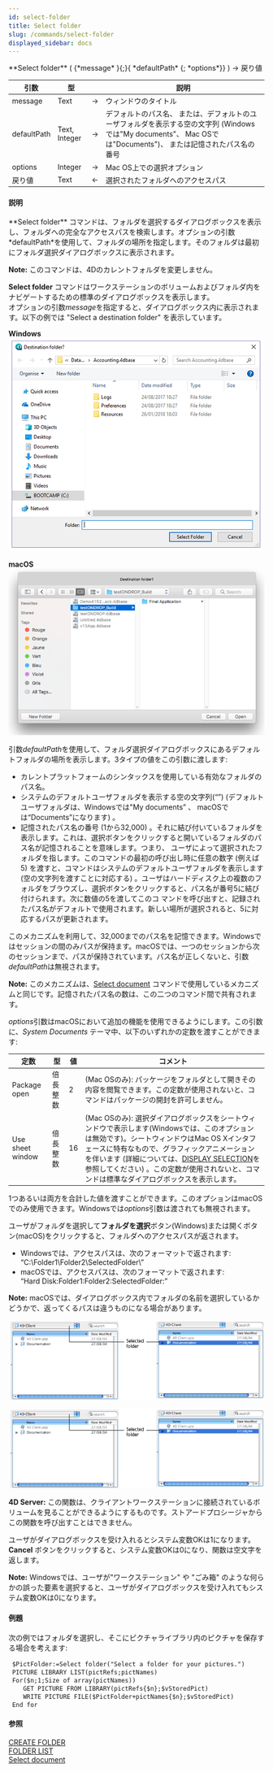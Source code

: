```yaml
---
id: select-folder
title: Select folder
slug: /commands/select-folder
displayed_sidebar: docs
---
```


<!--REF #_command_.Select folder.Syntax-->**Select folder** ( {*message* }{;}{ *defaultPath* {; *options*}} ) -> 戻り値<!-- END REF-->
<!--REF #_command_.Select folder.Params-->
| 引数 | 型 |  | 説明 |
| --- | --- | --- | --- |
| message | Text | &#8594;  | ウィンドウのタイトル |
| defaultPath | Text, Integer | &#8594;  | デフォルトのパス名、 または、デフォルトのユーザフォルダを表示する空の文字列 (Windowsでは"My documents"、 Mac OSでは"Documents")、 または記憶されたパス名の番号 |
| options | Integer | &#8594;  | Mac OS上での選択オプション |
| 戻り値 | Text | &#8592; | 選択されたフォルダへのアクセスパス |

<!-- END REF-->

#### 説明 

<!--REF #_command_.Select folder.Summary-->**Select folder** コマンドは、フォルダを選択するダイアログボックスを表示し、フォルダへの完全なアクセスパスを検索します。<!-- END REF-->オプションの引数*defaultPath*を使用して、フォルダの場所を指定します。そのフォルダは最初にフォルダ選択ダイアログボックスに表示されます。 

**Note:** このコマンドは、4Dのカレントフォルダを変更しません。

**Select folder** コマンドはワークステーションのボリュームおよびフォルダ内をナビゲートするための標準のダイアログボックスを表示します。  
オプションの引数*message*を指定すると、ダイアログボックス内に表示されます。以下の例では "Select a destination folder" を表示しています。

**Windows**  
![](../assets/en/commands/pict3881936.en.png)

**macOS** 
![](../assets/en/commands/pict3881985.en.png)

 引数*defaultPath*を使用して、フォルダ選択ダイアログボックスにあるデフォルトフォルダの場所を表示します。3タイプの値をこの引数に渡します:  
* カレントプラットフォームのシンタックスを使用している有効なフォルダのパス名。
* システムのデフォルトユーザフォルダを表示する空の文字列(“”) (デフォルトユーザフォルダは、Windowsでは"My documents” 、 macOSでは“Documents”になります) 。
* 記憶されたパス名の番号 (1から32,000) 。それに結び付いているフォルダを表示します。これは、選択ボタンをクリックすると開いているフォルダのパス名が記憶されることを意味します。つまり、 ユーザによって選択されたフォルダを指します。このコマンドの最初の呼び出し時に任意の数字 (例えば5) を渡すと、コマンドはシステムのデフォルトユーザフォルダを表示します(空の文字列を渡すことに対応する) 。ユーザはハードディスク上の複数のフォルダをブラウズし、選択ボタンをクリックすると、パス名が番号5に結び付けられます。次に数値の5を渡してこのコ マンドを呼び出すと、記録されたパス名がデフォルトで使用されます。新しい場所が選択されると、5に対応するパスが更新されます。  
    
このメカニズムを利用して、32,000までのパス名を記憶できます。Windowsではセッションの間のみパスが保持ます。macOSでは、一つのセッションから次のセッションまで、パスが保持されています。パス名が正しくないと、引数*defaultPath*は無視されます。

**Note:** このメカニズムは、[Select document](select-document.md) コマンドで使用しているメカニズムと同じです。記憶されたパス名の数は、この二つのコマンド間で共有されます。

*options*引数はmacOSにおいて追加の機能を使用できるようにします。この引数に、*System Documents* テーマ中、以下のいずれかの定数を渡すことができます: 

| 定数               | 型    | 値  | コメント                                                                                                                                                                                                                  |
| ---------------- | ---- | -- | --------------------------------------------------------------------------------------------------------------------------------------------------------------------------------------------------------------------- |
| Package open     | 倍長整数 | 2  | (Mac OSのみ): パッケージをフォルダとして開きその内容を閲覧できます。この定数が使用されないと、コマンドはパッケージの開封を許可しません。                                                                                                                                             |
| Use sheet window | 倍長整数 | 16 | (Mac OSのみ): 選択ダイアログボックスをシートウィンドウで表示します(Windowsでは、このオプションは無効です)。シートウィンドウはMac OS Xインタフェースに特有なもので、グラフィックアニメーションを伴います (詳細については、[DISPLAY SELECTION](display-selection.md)を参照してください) 。この定数が使用されないと、コマンドは標準なダイアログボックスを表示します。 |

1つあるいは両方を合計した値を渡すことができます。このオプションはmacOSでのみ使用できます。Windowsでは*options*引数は渡されても無視されます。

ユーザがフォルダを選択して**フォルダを選択**ボタン(Windows)または開くボタン(macOS)をクリックすると、フォルダへのアクセスパスが返されます。

* Windowsでは、アクセスパスは、次のフォーマットで返されます:  
“C:\\Folder1\\Folder2\\SelectedFolder\\”
* macOSでは、アクセスパスは、次のフォーマットで返されます:  
“Hard Disk:Folder1:Folder2:SelectedFolder:”

**Note:** macOSでは、ダイアログボックス内でフォルダの名前を選択しているかどうかで、返ってくるパスは違うものになる場合があります。

![](../assets/en/commands/pict34878.en.png)

![](../assets/en/commands/pict34878.ja.png)

**4D Server:** この関数は、クライアントワークステーションに接続されているボリュームを見ることができるようにするものです。ストアードプロシージャからこの関数を呼び出すことはできません。

ユーザがダイアログボックスを受け入れるとシステム変数OKは1になります。**Cancel** ボタンをクリックすると、システム変数OKは0になり、関数は空文字を返します。

**Note:** Windowsでは、ユーザが"ワークステーション" や "ごみ箱" のような何らかの誤った要素を選択すると、ユーザがダイアログボックスを受け入れてもシステム変数OKは0になります。

#### 例題 

次の例ではフォルダを選択し、そこにピクチャライブラリ内のピクチャを保存する場合を考えます:

```4d
 $PictFolder:=Select folder("Select a folder for your pictures.")
 PICTURE LIBRARY LIST(pictRefs;pictNames)
 For($n;1;Size of array(pictNames))
    GET PICTURE FROM LIBRARY(pictRefs{$n};$vStoredPict)
    WRITE PICTURE FILE($PictFolder+pictNames{$n};$vStoredPict)
 End for
```

#### 参照 

[CREATE FOLDER](create-folder.md)  
[FOLDER LIST](folder-list.md)  
[Select document](select-document.md)  